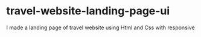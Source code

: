 # travel-website-landing-page-ui
I made a landing page of travel website 
using Html and Css
with responsive

